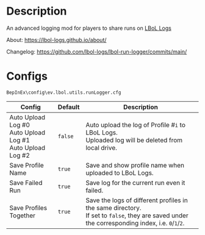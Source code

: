 # Description

An advanced logging mod for players to share runs on [LBoL Logs](https://lbol-logs.github.io/)

About: https://lbol-logs.github.io/about/

Changelog: https://github.com/lbol-logs/lbol-run-logger/commits/main/

# Configs

```
BepInEx\config\ev.lbol.utils.runLogger.cfg
```

| Config | Default | Description |
| --- | --- | --- |
| Auto Upload Log #0<br />Auto Upload Log #1<br />Auto Upload Log #2 | `false` | Auto upload the log of Profile #`i` to LBoL Logs.<br />Uploaded log will be deleted from local drive. |
| Save Profile Name | `true` | Save and show profile name when uploaded to LBoL Logs. |
| Save Failed Run | `true` | Save log for the current run even it failed. |
| Save Profiles Together | `true` | Save the logs of different profiles in the same directory.<br />If set to `false`, they are saved under the corresponding index, i.e. `0`/`1`/`2`. |